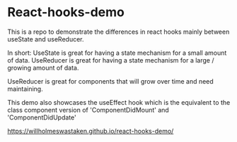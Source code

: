 # React-hooks-demo
This is a repo to demonstrate the differences in react hooks mainly between useState and useReducer.

In short:
UseState is great for having a state mechanism for a small amount of data.
UseReducer is great for having a state mechanism for a large / growing amount of data.

UseReducer is great for components that will grow over time and need maintaining. 

This demo also showcases the useEffect hook which is the equivalent to the class component version of 'ComponentDidMount' and 'ComponentDidUpdate'

https://willholmeswastaken.github.io/react-hooks-demo/